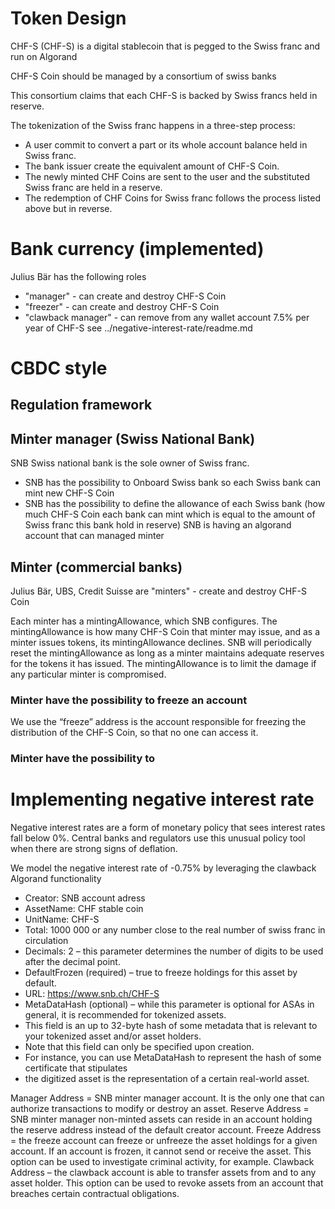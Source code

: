 # Token Design

CHF-S (CHF-S) is a digital stablecoin that is pegged to the Swiss franc and run on Algorand

CHF-S Coin should be managed by a consortium of swiss banks

This consortium claims that each CHF-S is backed by Swiss francs held in reserve.

The tokenization of the Swiss franc happens in a three-step process:

* A user commit to convert a part or its whole account balance held in Swiss franc. 
* The bank issuer create the equivalent amount of CHF-S Coin. 
* The newly minted CHF Coins are sent to the user and the substituted Swiss franc are held in a reserve. 
* The redemption of CHF Coins for Swiss franc follows the process listed above but in reverse.

# Bank currency (**implemented**)
Julius Bär has the following roles
* "manager" - can create and destroy CHF-S Coin
* "freezer" - can create and destroy CHF-S Coin
* "clawback manager" - can remove from any wallet account 7.5% per year of CHF-S see ../negative-interest-rate/readme.md

# CBDC style
## Regulation framework

## Minter manager (Swiss National Bank)
SNB Swiss national bank is the sole owner of Swiss franc. 
* SNB has the possibility to Onboard Swiss bank so each Swiss bank can mint new CHF-S Coin
* SNB has the possibility to define the allowance of each Swiss bank (how much CHF-S Coin each bank can mint which is equal to the amount of Swiss franc this bank hold in reserve)
SNB is having an algorand account that can managed minter

## Minter (commercial banks)
Julius Bär, UBS, Credit Suisse are "minters" - create and destroy CHF-S Coin

Each minter has a mintingAllowance, which SNB configures. 
The mintingAllowance is how many CHF-S Coin that minter may issue, and as a minter issues tokens,
its mintingAllowance declines. SNB will periodically reset the mintingAllowance as long as 
a minter maintains adequate reserves for the tokens it has issued. 
The mintingAllowance is to limit the damage if any particular minter is compromised.

### Minter have the possibility to freeze an account
We use the “freeze” address is the account responsible for freezing the distribution of the CHF-S Coin, so that no one can access it.

### Minter have the possibility to 

# Implementing negative interest rate
Negative interest rates are a form of monetary policy that sees interest rates fall below 0%. 
Central banks and regulators use this unusual policy tool when there are strong signs of deflation.

We model the negative interest rate of -0.75% by leveraging the clawback Algorand functionality






* Creator: SNB account adress
* AssetName: CHF stable coin
* UnitName: CHF-S
* Total: 1000 000 or any number close to the real number of swiss franc in circulation
* Decimals: 2  – this parameter determines the number of digits to be used after the decimal point.
* DefaultFrozen (required) – true to freeze holdings for this asset by default.
* URL: https://www.snb.ch/CHF-S
* MetaDataHash (optional) – while this parameter is optional for ASAs in general, it is recommended for tokenized assets.
* This field is an up to 32-byte hash of some metadata that is relevant to your tokenized asset and/or asset holders.
* Note that this field can only be specified upon creation.
* For instance, you can use MetaDataHash to represent the hash of some certificate that stipulates 
* the digitized asset is the representation of a certain real-world asset.

Manager Address = SNB minter manager account. It is the only one that can authorize transactions to modify or destroy an asset.
Reserve Address = SNB minter manager non-minted assets can reside in an account holding the reserve address instead of the default creator account.
Freeze Address = the freeze account can freeze or unfreeze the asset holdings for a given account. If an account is frozen, it cannot send or receive the asset. This option can be used to investigate criminal activity, for example.
Clawback Address – the clawback account is able to transfer assets from and to any asset holder. This option can be used to revoke assets from an account that breaches certain contractual obligations.